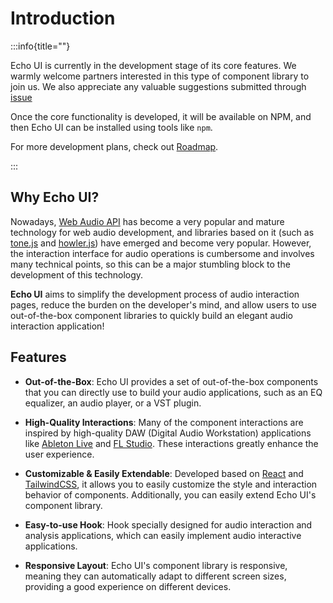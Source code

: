 # Introduction

:::info{title=""}

Echo UI is currently in the development stage of its core features. We warmly welcome partners interested in this type of component library to join us. We also appreciate any valuable suggestions submitted through [issue](https://github.com/codeacme17/echo-ui/issues)

Once the core functionality is developed, it will be available on NPM, and then Echo UI can be installed using tools like `npm`.

For more development plans, check out [Roadmap](https://github.com/codeacme17/echo-ui/blob/main/ROADMAP.md).

:::

## Why Echo UI?

Nowadays, [Web Audio API](https://developer.mozilla.org/en-US/docs/Web/API/Web_Audio_API) has become a very popular and mature technology for web audio development, and libraries based on it (such as [tone.js](https://github.com/Tonejs/Tone.js) and [howler.js](https://github.com/goldfire/howler.js)) have emerged and become very popular. However, the interaction interface for audio operations is cumbersome and involves many technical points, so this can be a major stumbling block to the development of this technology.

**Echo UI** aims to simplify the development process of audio interaction pages, reduce the burden on the developer's mind, and allow users to use out-of-the-box component libraries to quickly build an elegant audio interaction application!

## Features

- **Out-of-the-Box**: Echo UI provides a set of out-of-the-box components that you can directly use to build your audio applications, such as an EQ equalizer, an audio player, or a VST plugin.

- **High-Quality Interactions**: Many of the component interactions are inspired by high-quality DAW (Digital Audio Workstation) applications like [Ableton Live](https://www.ableton.com/en/live/) and [FL Studio](https://www.image-line.com/). These interactions greatly enhance the user experience.

- **Customizable & Easily Extendable**: Developed based on [React](https://react.dev/) and [TailwindCSS](https://tailwindcss.com/), it allows you to easily customize the style and interaction behavior of components. Additionally, you can easily extend Echo UI's component library.

- **Easy-to-use Hook**: Hook specially designed for audio interaction and analysis applications, which can easily implement audio interactive applications.

- **Responsive Layout**: Echo UI's component library is responsive, meaning they can automatically adapt to different screen sizes, providing a good experience on different devices.
